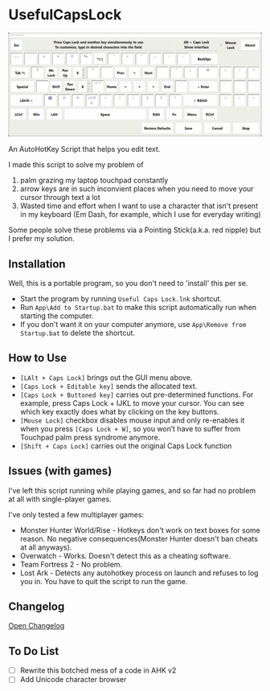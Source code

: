 # UsefulCapsLock
![Gui](/etc/V170GUI.png)

An AutoHotKey Script that helps you edit text.

I made this script to solve my problem of
1. palm grazing my laptop touchpad constantly
2. arrow keys are in such inconvient places when you need to move your cursor through text a lot
3. Wasted time and effort when I want to use a character that isn't present in my keyboard (Em Dash, for example, which I use for everyday writing)

Some people solve these problems via a Pointing Stick(a.k.a. red nipple) but I prefer my solution.

## Installation
Well, this is a portable program, so you don't need to 'install' this per se.
* Start the program by running `Useful Caps Lock.lnk` shortcut.
* Run `App\Add to Startup.bat` to make this script automatically run when starting the computer.
* If you don't want it on your computer anymore, use `App\Remove from Startup.bat` to delete the shortcut.

## How to Use
* `[LAlt + Caps Lock]` brings out the GUI menu above. 
* `[Caps Lock + Editable key]` sends the allocated text.
* `[Caps Lock + Buttoned key]` carries out pre-determined functions. For example, press Caps Lock + IJKL to move your cursor. You can see which key exactly does what by clicking on the key buttons.
* `[Mouse Lock]` checkbox disables mouse input and only re-enables it when you press `[Caps Lock + W]`, so you won’t have to suffer from Touchpad palm press syndrome anymore.
* `[Shift + Caps Lock]` carries out the original Caps Lock function

## Issues (with games)
I've left this script running while playing games, and so far had no problem at all with single-player games.

I've only tested a few multiplayer games:
* Monster Hunter World/Rise - Hotkeys don't work on text boxes for some reason. No negative consequences(Monster Hunter doesn't ban cheats at all anyways).
* Overwatch - Works. Doesn't detect this as a cheating software.
* Team Fortress 2 - No problem.
* Lost Ark - Detects any autohotkey process on launch and refuses to log you in. You have to quit the script to run the game.

## Changelog
[Open Changelog](Changelog.md)

## To Do List
- [ ] Rewrite this botched mess of a code in AHK v2
- [ ] Add Unicode character browser
